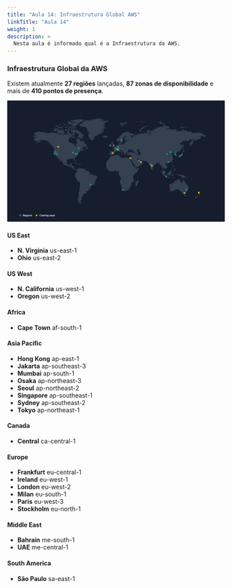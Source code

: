 ```yaml
---
title: "Aula 14: Infraestrutura Global AWS"
linkTitle: "Aula 14"
weight: 1
description: >
  Nesta aula é informado qual é a Infraestrutura da AWS.
---
```


### **Infraestrutura Global da AWS**

Existem atualmente **27 regiões** lançadas, **87 zonas de disponibilidade** e mais de **410 pontos de presença**.

![Regiões da AWS](regioes_aws.jpg)

#### **US East**

- **N. Virginia** us-east-1
- **Ohio** us-east-2

#### **US West**

- **N. California** us-west-1
- **Oregon** us-west-2

#### **Africa**

- **Cape Town** af-south-1

#### **Asia Pacific**

- **Hong Kong** ap-east-1
- **Jakarta** ap-southeast-3
- **Mumbai** ap-south-1
- **Osaka** ap-northeast-3
- **Seoul** ap-northeast-2
- **Singapore** ap-southeast-1
- **Sydney** ap-southeast-2
- **Tokyo** ap-northeast-1

#### **Canada**

- **Central** ca-central-1

#### **Europe**

- **Frankfurt** eu-central-1
- **Ireland** eu-west-1
- **London** eu-west-2
- **Milan** eu-south-1
- **Paris** eu-west-3
- **Stockholm** eu-north-1

#### **Middle East**

- **Bahrain** me-south-1
- **UAE** me-central-1

#### **South America**

- **São Paulo** sa-east-1
